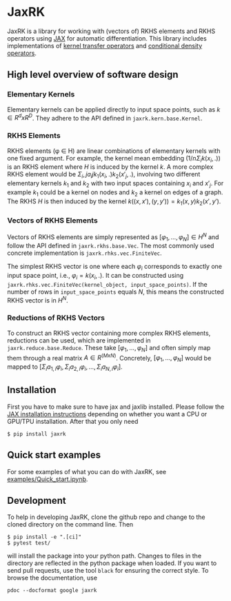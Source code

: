 # JaxRK

JaxRK is a library for working with (vectors of) RKHS elements and RKHS operators using [JAX](https://github.com/google/jax) for automatic differentiation. This library includes implementations of [kernel transfer operators](https://arxiv.org/abs/1712.01572) and [conditional density operators](https://arxiv.org/abs/1905.11255).

## High level overview of software design

### Elementary Kernels
Elementary kernels can be applied directly to input space points, such as $k ∈ R^d x R^D$. They adhere to the API defined in `jaxrk.kern.base.Kernel`.

### RKHS Elements
RKHS elements (φ ∈ H) are linear combinations of elementary kernels with one fixed argument. For example, the kernel mean embedding $(1/n Σ_i k(x_i, .))$ is an RKHS element where $H$ is induced by the kernel $k$. A more complex RKHS element would be $Σ_i,j a_ij k_1(x_i, .) k_2(x'_j, .)$, involving two different elementary kernels $k_1$ and $k_2$ with two input spaces containing $x_i$ and $x'_j$. For example $k_1$ could be a kernel on nodes and $k_2$ a kernel on edges of a graph. The RKHS $H$ is then induced by the kernel $k((x,x'), (y,y')) = k_1(x, y) k_2(x', y')$.

### Vectors of RKHS Elements
Vectors of RKHS elements are simply represented as $[φ_1, …, φ_N] ∈ H^N$ and follow the API defined in `jaxrk.rkhs.base.Vec`. The most commonly used concrete implementation is `jaxrk.rhks.vec.FiniteVec`.

The simplest RKHS vector is one where each $φ_i$ corresponds to exactly one input space point, i.e., $φ_i = k(x_i, .)$. It can be constructed using `jaxrk.rhks.vec.FiniteVec(kernel_object, input_space_points)`. If the number of rows in `input_space_points` equals $N$, this means the constructed RKHS vector is in $H^N$.

### Reductions of RKHS Vectors
To construct an RKHS vector containing more complex RKHS elements, reductions can be used, which are implemented in `jaxrk.reduce.base.Reduce`. These take $[φ_1, …, φ_N]$ and often simply map them through a real matrix $A ∈ R^(MxN)$. Concretely, $[φ_1, …, φ_N]$ would be mapped to $[Σ_i a_{1,i} φ_i, Σ_i a_{2,i} φ_i, …, Σ_i a_{N,i} φ_i]$.

## Installation
First you have to make sure to have jax and jaxlib installed. Please follow the [JAX installation instructions](https://github.com/google/jax) depending on whether you want a CPU or GPU/TPU installation. After that you only need
```
$ pip install jaxrk
```

## Quick start examples

For some examples of what you can do with JaxRK, see [examples/Quick_start.ipynb](https://github.com/zalandoresearch/JaxRK/blob/master/examples/Quick_start.ipynb).


## Development

To help in developing JaxRK, clone the github repo and change to the cloned directory on the command line. Then 
```
$ pip install -e ".[ci]"
$ pytest test/
```
will install the package into your python path. Changes to files in the directory are reflected in the python package when loaded.
If you want to send pull requests, use the tool `black` for ensuring the correct style.
To browse the documentation, use

```
pdoc --docformat google jaxrk
```
